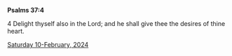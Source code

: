 **Psalms 37:4**

4 Delight thyself also in the Lord; and he shall give thee the desires of thine heart.

[Saturday 10-February, 2024](https://getbible.life/kjv/Psalms/37/4)

